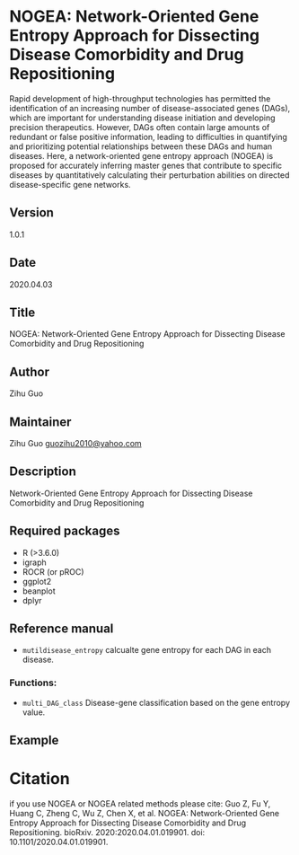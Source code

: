# NOGEA: Network-Oriented Gene Entropy Approach for Dissecting Disease Comorbidity and Drug Repositioning
Rapid development of high-throughput technologies has permitted the identification of an increasing number of disease-associated genes (DAGs), which are important for understanding disease initiation and developing precision therapeutics. However, DAGs often contain large amounts of redundant or false positive information, leading to difficulties in quantifying and prioritizing potential relationships between these DAGs and human diseases. Here, a network-oriented gene entropy approach (NOGEA) is proposed for accurately inferring master genes that contribute to specific diseases by quantitatively calculating their perturbation abilities on directed disease-specific gene networks. 

## Version
1.0.1

## Date 
2020.04.03

## Title
NOGEA: Network-Oriented Gene Entropy Approach for Dissecting Disease Comorbidity and Drug Repositioning

## Author
Zihu Guo

## Maintainer
Zihu Guo <guozihu2010@yahoo.com>

## Description
Network-Oriented Gene Entropy Approach for Dissecting Disease Comorbidity and Drug Repositioning

## Required packages
- R (>3.6.0)
- igraph
- ROCR (or pROC) 
- ggplot2
- beanplot
- dplyr

## Reference manual

* `mutildisease_entropy` calcualte gene entropy for each DAG in each disease.

### 

### Functions:



* `multi_DAG_class` Disease-gene classification based on the gene entropy value.

## Example

# Citation
if you use NOGEA or NOGEA related methods please cite:
Guo Z, Fu Y, Huang C, Zheng C, Wu Z, Chen X, et al. NOGEA: Network-Oriented Gene Entropy Approach for Dissecting Disease Comorbidity and Drug Repositioning. bioRxiv. 2020:2020.04.01.019901. doi: 10.1101/2020.04.01.019901.
